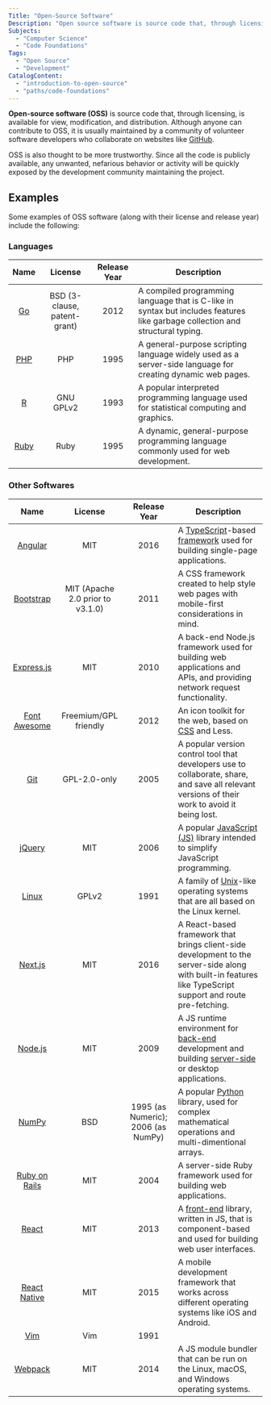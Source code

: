 ```yaml
---
Title: "Open-Source Software"
Description: "Open source software is source code that, through licensing, is available for view, modification, and distribution."
Subjects:
  - "Computer Science"
  - "Code Foundations"
Tags:
  - "Open Source"
  - "Development"
CatalogContent:
  - "introduction-to-open-source"
  - "paths/code-foundations"
---
```


**Open-source software (OSS)** is source code that, through licensing, is available for view, modification, and distribution. Although anyone can contribute to OSS, it is usually maintained by a community of volunteer software developers who collaborate on websites like [GitHub](https://www.codecademy.com/resources/docs/general/github).

OSS is also thought to be more trustworthy. Since all the code is publicly available, any unwanted, nefarious behavior or activity will be quickly exposed by the development community maintaining the project.

## Examples

Some examples of OSS software (along with their license and release year) include the following:

### Languages

|                          Name                          |           License            | Release Year | Description                                                                                                                   |
| :----------------------------------------------------: | :--------------------------: | :----------: | ----------------------------------------------------------------------------------------------------------------------------- |
|   [Go](https://www.codecademy.com/resources/docs/go)   | BSD (3-clause, patent-grant) |     2012     | A compiled programming language that is C-like in syntax but includes features like garbage collection and structural typing. |
|  [PHP](https://www.codecademy.com/resources/docs/php)  |             PHP              |     1995     | A general-purpose scripting language widely used as a server-side language for creating dynamic web pages.                    |
|    [R](https://www.codecademy.com/resources/docs/r)    |          GNU GPLv2           |     1993     | A popular interpreted programming language used for statistical computing and graphics.                                       |
| [Ruby](https://www.codecademy.com/resources/docs/ruby) |             Ruby             |     1995     | A dynamic, general-purpose programming language commonly used for web development.                                            |

### Other Softwares

|                                        Name                                        |             License              |            Release Year            | Description                                                                                                                                                                                                                                  |
| :--------------------------------------------------------------------------------: | :------------------------------: | :--------------------------------: | -------------------------------------------------------------------------------------------------------------------------------------------------------------------------------------------------------------------------------------------- |
|      [Angular](https://www.codecademy.com/resources/docs/open-source/angular)      |               MIT                |                2016                | A [TypeScript](https://www.codecademy.com/resources/docs/typescript)-based [framework](https://www.codecademy.com/resources/docs/general/framework) used for building single-page applications.                                              |
|    [Bootstrap](https://www.codecademy.com/resources/docs/open-source/bootstrap)    | MIT (Apache 2.0 prior to v3.1.0) |                2011                | A CSS framework created to help style web pages with mobile-first considerations in mind.                                                                                                                                                    |
|    [Express.js](https://www.codecademy.com/resources/docs/open-source/express)     |               MIT                |                2010                | A back-end Node.js framework used for building web applications and APIs, and providing network request functionality.                                                                                                                       |
| [Font Awesome](https://www.codecademy.com/resources/docs/open-source/font-awesome) |      Freemium/GPL friendly       |                2012                | An icon toolkit for the web, based on [CSS](https://www.codecademy.com/resources/docs/css) and Less.                                                                                                                                         |
|                [Git](https://www.codecademy.com/resources/docs/git)                |           GPL-2.0-only           |                2005                | A popular version control tool that developers use to collaborate, share, and save all relevant versions of their work to avoid it being lost.                                                                                               |
|       [jQuery](https://www.codecademy.com/resources/docs/javascript/jquery)        |               MIT                |                2006                | A popular [JavaScript (JS)](https://www.codecademy.com/resources/docs/javascript) library intended to simplify JavaScript programming.                                                                                                       |
|        [Linux](https://www.codecademy.com/resources/docs/open-source/linux)        |              GPLv2               |                1991                | A family of [Unix](https://www.codecademy.com/resources/docs/general/unix)-like operating systems that are all based on the Linux kernel.                                                                                                    |
|      [Next.js](https://www.codecademy.com/resources/docs/open-source/next-js)      |               MIT                |                2016                | A React-based framework that brings client-side development to the server-side along with built-in features like TypeScript support and route pre-fetching.                                                                                  |
|      [Node.js](https://www.codecademy.com/resources/docs/open-source/node-js)      |               MIT                |                2009                | A JS runtime environment for [back-end](https://www.codecademy.com/resources/docs/general/back-end) development and building [server-side](https://www.codecademy.com/resources/docs/general/server-side-rendering) or desktop applications. |
|              [NumPy](https://www.codecademy.com/resources/docs/numpy)              |               BSD                | 1995 (as Numeric); 2006 (as NumPy) | A popular [Python](https://www.codecademy.com/resources/docs/python) library, used for complex mathematical operations and multi-dimentional arrays.                                                                                         |
|   [Ruby on Rails](https://www.codecademy.com/resources/docs/ruby/ruby-on-rails)    |               MIT                |                2004                | A server-side Ruby framework used for building web applications.                                                                                                                                                                             |
|              [React](https://www.codecademy.com/resources/docs/react)              |               MIT                |                2013                | A [front-end](https://www.codecademy.com/resources/docs/general/front-end) library, written in JS, that is component-based and used for building web user interfaces.                                                                        |
|    [React Native](https://www.codecademy.com/resources/docs/react/react-native)    |               MIT                |                2015                | A mobile development framework that works across different operating systems like iOS and Android.                                                                                                                                           |
|          [Vim](https://www.codecademy.com/resources/docs/open-source/vim)          |               Vim                |                1991                |
|      [Webpack](https://www.codecademy.com/resources/docs/open-source/webpack)      |               MIT                |                2014                | A JS module bundler that can be run on the Linux, macOS, and Windows operating systems.                                                                                                                                                      |
